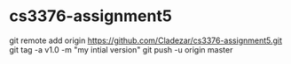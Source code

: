 # cs3376-assignment5
git remote add origin https://github.com/Cladezar/cs3376-assignment5.git
git tag -a v1.0 -m "my intial version"
git push -u origin master
